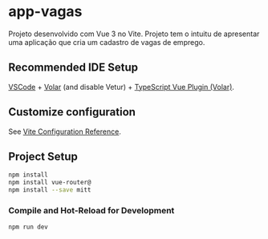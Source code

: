 # app-vagas

Projeto desenvolvido com Vue 3 no Vite.
Projeto tem o intuitu de apresentar uma aplicação que cria um cadastro de vagas de emprego.

## Recommended IDE Setup

[VSCode](https://code.visualstudio.com/) + [Volar](https://marketplace.visualstudio.com/items?itemName=Vue.volar) (and disable Vetur) + [TypeScript Vue Plugin (Volar)](https://marketplace.visualstudio.com/items?itemName=Vue.vscode-typescript-vue-plugin).

## Customize configuration

See [Vite Configuration Reference](https://vitejs.dev/config/).

## Project Setup

```sh
npm install
npm install vue-router@
npm install --save mitt
```

### Compile and Hot-Reload for Development

```sh
npm run dev
```

